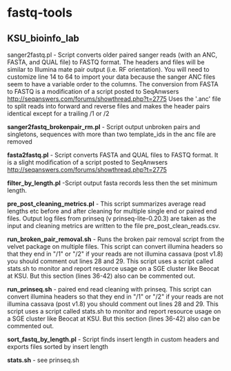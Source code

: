 fastq-tools
===========

KSU_bioinfo_lab
---------------
sanger2fastq.pl - Script converts older paired sanger reads (with an ANC, FASTA, and QUAL file) to FASTQ format. The headers and files will be similar to Illumina mate pair output (i.e. RF orientation). You will need to customize line 14 to 64 to import your data because the sanger ANC files seem to have a variable order to the columns. The conversion from FASTA to FASTQ is a modification of a script posted to SeqAnwsers http://seqanswers.com/forums/showthread.php?t=2775 
Uses the '.anc' file to split reads into forward and reverse files and makes the header pairs identical except for a trailing /1 or /2

**sanger2fastq_brokenpair_rm.pl** - Script output unbroken pairs and singletons, sequences with more than two template_ids in the anc file are removed

**fasta2fastq.pl** - Script converts FASTA and QUAL files to FASTQ format. It is a slight modification of a script posted to SeqAnwsers http://seqanswers.com/forums/showthread.php?t=2775 

**filter_by_length.pl** -Script output fasta records less then the set minimum length.

**pre_post_cleaning_metrics.pl** - This script summarizes average read lengths etc before and after cleaning for multiple single end or paired end files. Output log files from prinseq (v prinseq-lite-0.20.3) are taken as the input and cleaning metrics are written to the file pre_post_clean_reads.csv.

**run_broken_pair_removal.sh** - Runs the broken pair removal script from the velvet package on multiple files. This script can convert illumina headers so that they end in "/1" or "/2" if your reads are not illumina cassava (post v1.8) you should comment out lines 28 and 29. This script uses a script called stats.sh to monitor and report resource usage on a SGE cluster like Beocat at KSU. But this section (lines 36-42) also can be commented out.
  
**run_prinseq.sh** - paired end read cleaning with prinseq. This script can convert illumina headers so that they end in "/1" or "/2" if your reads are not illumina cassava (post v1.8) you should comment out lines 28 and 29. This script uses a script called stats.sh to monitor and report resource usage on a SGE cluster like Beocat at KSU. But this section (lines 36-42) also can be commented out.

**sort_fastq_by_length.pl** - Script finds insert length in custom headers and exports files sorted by insert length

**stats.sh** - see prinseq.sh
